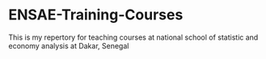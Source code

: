 # ENSAE-Training-Courses
This is my repertory for teaching courses at national school of statistic and economy analysis at Dakar, Senegal
